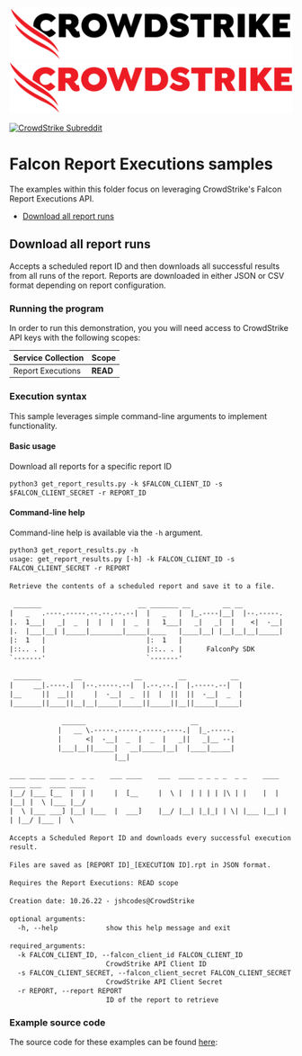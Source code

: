 ![CrowdStrike FalconPy](https://raw.githubusercontent.com/CrowdStrike/falconpy/main/docs/asset/cs-logo.png#gh-light-mode-only)
![CrowdStrike FalconPy](https://raw.githubusercontent.com/CrowdStrike/falconpy/main/docs/asset/cs-logo-red.png#gh-dark-mode-only)

[![CrowdStrike Subreddit](https://img.shields.io/badge/-r%2Fcrowdstrike-white?logo=reddit&labelColor=gray&link=https%3A%2F%2Freddit.com%2Fr%2Fcrowdstrike)](https://reddit.com/r/crowdstrike)

# Falcon Report Executions samples
The examples within this folder focus on leveraging CrowdStrike's Falcon Report Executions API.

- [Download all report runs](#download-all-report-runs)

## Download all report runs
Accepts a scheduled report ID and then downloads all successful results from all runs of the report.
Reports are downloaded in either JSON or CSV format depending on report configuration.

### Running the program
In order to run this demonstration, you you will need access to CrowdStrike API keys with the following scopes:

| Service Collection | Scope |
| :---- | :---- |
| Report Executions | __READ__ |

### Execution syntax
This sample leverages simple command-line arguments to implement functionality.

#### Basic usage
Download all reports for a specific report ID

```shell
python3 get_report_results.py -k $FALCON_CLIENT_ID -s $FALCON_CLIENT_SECRET -r REPORT_ID
```

#### Command-line help
Command-line help is available via the `-h` argument.

```shell
python3 get_report_results.py -h
usage: get_report_results.py [-h] -k FALCON_CLIENT_ID -s FALCON_CLIENT_SECRET -r REPORT

Retrieve the contents of a scheduled report and save it to a file.

 _______                        __ _______ __        __ __
|   _   .----.-----.--.--.--.--|  |   _   |  |_.----|__|  |--.-----.
|.  1___|   _|  _  |  |  |  |  _  |   1___|   _|   _|  |    <|  -__|
|.  |___|__| |_____|________|_____|____   |____|__| |__|__|__|_____|
|:  1   |                         |:  1   |
|::.. . |                         |::.. . |      FalconPy SDK
`-------'                         `-------'

 _______        __             __         __           __
|     __|.----.|  |--.-----.--|  |.--.--.|  |.-----.--|  |
|__     ||  __||     |  -__|  _  ||  |  ||  ||  -__|  _  |
|_______||____||__|__|_____|_____||_____||__||_____|_____|

             ______                          __
            |   __ \.-----.-----.-----.----.|  |_.-----.
            |      <|  -__|  _  |  _  |   _||   _|__ --|
            |___|__||_____|   __|_____|__|  |____|_____|
                          |__|

____ ____ ____ _  _ _    ___ ____    ___  ____ _ _ _ _  _ _    ____ ____ ___  ____ ____
|__/ |___ [__  |  | |     |  [__     |  \ |  | | | | |\ | |    |  | |__| |  \ |___ |__/
|  \ |___ ___] |__| |___  |  ___]    |__/ |__| |_|_| | \| |___ |__| |  | |__/ |___ |  \

Accepts a Scheduled Report ID and downloads every successful execution result.

Files are saved as [REPORT ID]_[EXECUTION ID].rpt in JSON format.

Requires the Report Executions: READ scope

Creation date: 10.26.22 - jshcodes@CrowdStrike

optional arguments:
  -h, --help            show this help message and exit

required_arguments:
  -k FALCON_CLIENT_ID, --falcon_client_id FALCON_CLIENT_ID
                        CrowdStrike API Client ID
  -s FALCON_CLIENT_SECRET, --falcon_client_secret FALCON_CLIENT_SECRET
                        CrowdStrike API Client Secret
  -r REPORT, --report REPORT
                        ID of the report to retrieve
```

### Example source code
The source code for these examples can be found [here](get_report_results.py):
